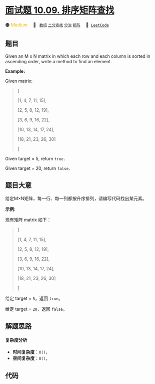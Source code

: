 # [面试题 10.09. 排序矩阵查找](https://leetcode.cn/problems/sorted-matrix-search-lcci)

🟠 <font color=#ffb800>Medium</font>&emsp; 🔖&ensp; [`数组`](/leetcode-js/outline/tag/array.md) [`二分查找`](/leetcode-js/outline/tag/binary-search.md) [`分治`](/leetcode-js/outline/tag/divide-and-conquer.md) [`矩阵`](/leetcode-js/outline/tag/matrix.md)&emsp; 🔗&ensp;[`LeetCode`](https://leetcode.cn/problems/sorted-matrix-search-lcci)

## 题目

Given an M x N matrix in which each row and each column is sorted in ascending
order, write a method to find an element.

**Example:**

Given matrix:

> 
> 
> 
> 
> 
> [
> 
>   [1,   4,  7, 11, 15],
> 
>   [2,   5,  8, 12, 19],
> 
>   [3,   6,  9, 16, 22],
> 
>   [10, 13, 14, 17, 24],
> 
>   [18, 21, 23, 26, 30]
> 
> ]
> 
> 

Given target = 5, return `true.`

Given target = 20, return `false.`


## 题目大意

给定M×N矩阵，每一行、每一列都按升序排列，请编写代码找出某元素。

**示例:**

现有矩阵 matrix 如下：

> 
> 
> 
> 
> 
> [
> 
>   [1,   4,  7, 11, 15],
> 
>   [2,   5,  8, 12, 19],
> 
>   [3,   6,  9, 16, 22],
> 
>   [10, 13, 14, 17, 24],
> 
>   [18, 21, 23, 26, 30]
> 
> ]
> 
> 

给定 target = `5`，返回 `true`。

给定 target = `20`，返回 `false`。


## 解题思路

#### 复杂度分析

- **时间复杂度**：`O()`，
- **空间复杂度**：`O()`，

## 代码

```javascript

```
